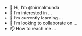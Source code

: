 - 👋 Hi, I’m @nirmalmunda
- 👀 I’m interested in ...
- 🌱 I’m currently learning ...
- 💞️ I’m looking to collaborate on ...
- 📫 How to reach me ...

<!---
nirmalmunda/nirmalmunda is a ✨ special ✨ repository because its `README.md` (this file) appears on your GitHub profile.
You can click the Preview link to take a look at your changes.
--->
